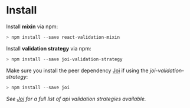 # Install

Install **mixin** via npm:

```javascript
> npm install --save react-validation-mixin
```

Install **validation strategy** via npm:

```javascript
> npm install --save joi-validation-strategy
```

Make sure you install the peer dependency [Joi](https://github.com/hapijs/joi) if using the _joi-validation-strategy_:

```javascript
> npm install --save joi
```

*See [Joi](https://github.com/hapijs/joi) for a full list of api validation strategies available.*
